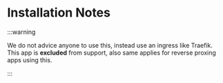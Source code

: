# Installation Notes

:::warning

We do not advice anyone to use this, instead use an ingress like Traefik.
This app is **excluded** from support, also same applies for reverse proxing apps using this.

:::